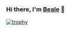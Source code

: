 ### Hi there, I'm [Beale](https://qianfei11.github.io/) 👋

[![trophy](https://github-profile-trophy.vercel.app/?username=ryo-ma)](https://github.com/ryo-ma/github-profile-trophy)
